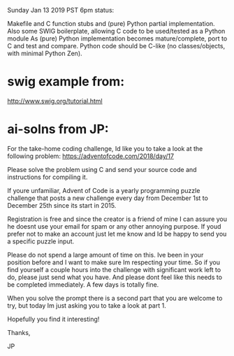 Sunday Jan 13 2019 PST 6pm status:

Makefile and C function stubs and (pure) Python partial implementation.
Also some SWIG boilerplate, allowing C code to be used/tested as a Python module
As (pure) Python implementation becomes mature/complete, port to C and test and compare.
Python code should be C-like (no classes/objects, with minimal Python Zen). 

# swig example from:

http://www.swig.org/tutorial.html

# ai-solns from JP:
For the take-home coding challenge, Id like you to take a look at the following problem: https://adventofcode.com/2018/day/17

Please solve the problem using C and send your source code and instructions for compiling it.

If youre unfamiliar, Advent of Code is a yearly programming puzzle challenge that posts a new challenge every day from December 1st to December 25th since its start in 2015.

Registration is free and since the creator is a friend of mine I can assure you he doesnt use your email for spam or any other annoying purpose. If youd prefer not to make an account just let me know and Id be happy to send you a specific puzzle input.

Please do not spend a large amount of time on this. Ive been in your position before and I want to make sure Im respecting your time. So if you find yourself a couple hours into the challenge with significant work left to do, please just send what you have. And please dont feel like this needs to be completed immediately. A few days is totally fine.

When you solve the prompt there is a second part that you are welcome to try, but today Im just asking you to take a look at part 1.

Hopefully you find it interesting!

Thanks,

JP
